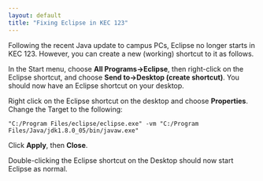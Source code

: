 ```yaml
---
layout: default
title: "Fixing Eclipse in KEC 123"
---
```


Following the recent Java update to campus PCs, Eclipse no longer starts in KEC 123.  However, you can create a new (working) shortcut to it as follows.

In the Start menu, choose **All Programs&rarr;Eclipse**, then right-click on the Eclipse shortcut, and choose **Send to&rarr;Desktop (create shortcut)**.  You should now have an Eclipse shortcut on your desktop.

Right click on the Eclipse shortcut on the desktop and choose **Properties**.  Change the Target to the following:

    "C:/Program Files/eclipse/eclipse.exe" -vm "C:/Program Files/Java/jdk1.8.0_05/bin/javaw.exe"

Click **Apply**, then **Close**.

Double-clicking the Eclipse shortcut on the Desktop should now start Eclipse as normal.
